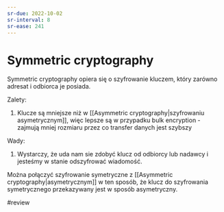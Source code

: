 ```yaml
---
sr-due: 2022-10-02
sr-interval: 8
sr-ease: 241
---
```


# Symmetric cryptography
Symmetric cryptography opiera się o szyfrowanie kluczem, który zarówno adresat i odbiorca je posiada. 

Zalety:
1. Klucze są mniejsze niż w [[Asymmetric cryptography|szyfrowaniu asymetrycznym]], więc lepsze są w przypadku bulk encryption - zajmują mniej rozmiaru przez co transfer danych jest szybszy

Wady:
1. Wystarczy, że uda nam sie zdobyć klucz od odbiorcy lub nadawcy i jesteśmy w stanie odszyfrować wiadomość.

Można połączyć szyfrowanie symetryczne z [[Asymmetric cryptography|asymetrycznym]] w ten sposób, że klucz do szyfrowania symetrycznego przekazywany jest w sposób asymetryczny.

#review